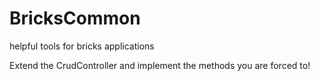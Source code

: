 # BricksCommon
helpful tools for bricks applications

Extend the CrudController and implement the methods you are forced to!
